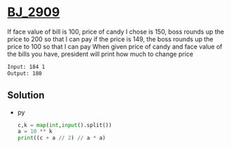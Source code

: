 # [BJ_2909](https://acmicpc.net/problem/2909)

If face value of bill is 100, price of candy I chose is 150, boss rounds up the price to 200 so that I can pay
if the price is 149, the boss rounds up the price to 100 so that I can pay
When given price of candy and face value of the bills you have, president will print how much to change price

```txt
Input: 184 1
Output: 180
```

## Solution

* py

  ```py
  c,k = map(int,input().split())
  a = 10 ** k
  print((c + a // 2) // a * a)
  ```
